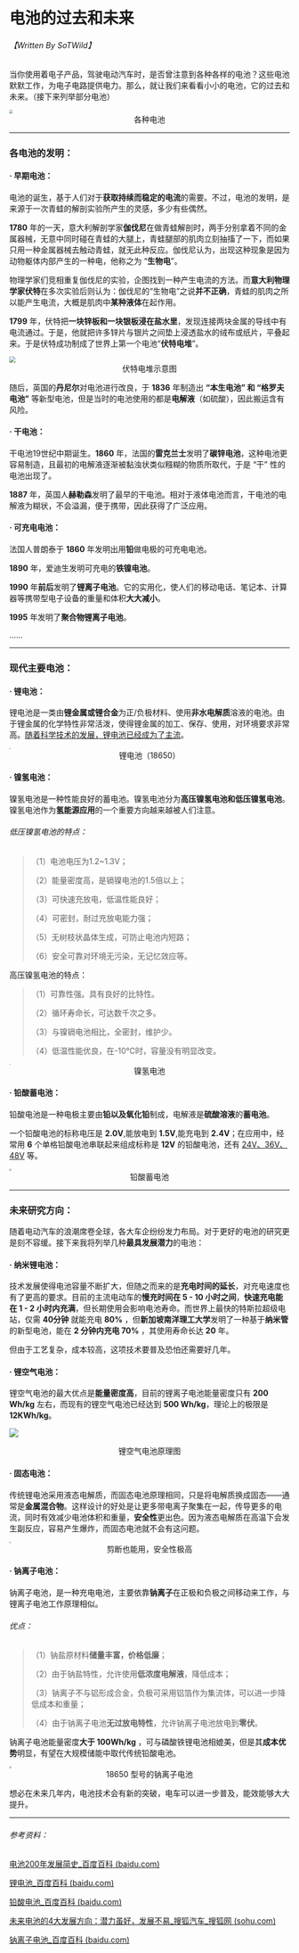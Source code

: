 # 电池的过去和未来

###### 【Written By SoTWild】



当你使用着电子产品，驾驶电动汽车时，是否曾注意到各种各样的电池？这些电池默默工作，为电子电路提供电力。那么，就让我们来看看小小的电池，它的过去和未来。（接下来列举部分电池）

<img src="https://i2.imgu.cc/images/2022/05/14/CKWwr.jpg" style="zoom:40%;" />

<center>各种电池</center>

------

### 各电池的发明：

#### · 早期电池：

电池的诞生，基于人们对于**获取持续而稳定的电流**的需要。不过，电池的发明，是来源于一次青蛙的解剖实验所产生的灵感，多少有些偶然。

**1780** 年的一天，意大利解剖学家**伽伐尼**在做青蛙解剖时，两手分别拿着不同的金属器械，无意中同时碰在青蛙的大腿上，青蛙腿部的肌肉立刻抽搐了一下，而如果只用一种金属器械去触动青蛙，就无此种反应。伽伐尼认为，出现这种现象是因为动物躯体内部产生的一种电，他称之为 “**生物电**”。

物理学家们竞相重复伽伐尼的实验，企图找到一种产生电流的方法。而**意大利物理学家伏特**在多次实验后则认为：伽伐尼的“生物电”之说**并不正确**，青蛙的肌肉之所以能产生电流，大概是肌肉中**某种液体**在起作用。

**1799** 年，伏特把**一块锌板和一块银板浸在盐水里**，发现连接两块金属的导线中有电流通过。于是，他就把许多锌片与银片之间垫上浸透盐水的绒布或纸片，平叠起来。于是伏特成功制成了世界上第一个电池“**伏特电堆**”。

<img src="https://www.cnwcjc.com/uploads/allimg/200618/11211A111-2.jpg" style="zoom:67%;" />

<center>伏特电堆示意图</center>

随后，英国的**丹尼尔**对电池进行改良，于 **1836** 年制造出 **“本生电池” 和 “格罗夫电池”** 等新型电池，但是当时的电池使用的都是**电解液**（如硫酸），因此搬运含有风险。

#### · 干电池：

干电池19世纪中期诞生。**1860** 年，法国的**雷克兰士**发明了**碳锌电池**，这种电池更容易制造，且最初的电解液逐渐被黏浊状类似糨糊的物质所取代，于是 “干” 性的电池出现了。

**1887** 年，英国人**赫勒森**发明了最早的干电池。相对于液体电池而言，干电池的电解液为糊状，不会溢漏，便于携带，因此获得了广泛应用。

#### · 可充电电池：

法国人普朗泰于 **1860** 年发明出用**铅**做电极的可充电电池。

**1890** 年，爱迪生发明可充电的**铁镍电池**。

**1990** 年**前后**发明了**锂离子电池**。它的实用化，使人们的移动电话、笔记本、计算器等携带型电子设备的重量和体积**大大减小**。

**1995** 年发明了**聚合物锂离子电池**。

……

------

### 现代主要电池：

#### · 锂电池：

锂电池是一类由**锂金属或锂合金**为正/负极材料、使用**非水电解质**溶液的电池。由于锂金属的化学特性非常活泼，使得锂金属的加工、保存、使用，对环境要求非常高。<u>随着科学技术的发展，锂电池已经成为了主流</u>。

<img src="https://cn.ainbattery.com/wp-content/uploads/18650-3.7V-2900mah-b.jpg" style="zoom:15%;" />

<center>锂电池（18650）</center>

#### · 镍氢电池：

镍氢电池是一种性能良好的蓄电池。镍氢电池分为**高压镍氢电池和低压镍氢电池**。镍氢电池作为**氢能源应用**的一个重要方向越来越被人们注意。

###### 低压镍氢电池的特点：

> （1）电池电压为1.2~1.3V；
>
> （2）能量密度高，是镉镍电池的1.5倍以上；
>
> （3）可快速充放电，低温性能良好；
>
> （4）可密封，耐过充放电能力强；
>
> （5）无树枝状晶体生成，可防止电池内短路；
>
> （6）安全可靠对环境无污染，无记忆效应等。

高压镍氢电池的特点：

> （1）可靠性强。具有良好的比特性。
>
> （2）循环寿命长，可达数千次之多。
>
> （3）与镍镉电池相比，全密封，维护少。
>
> （4）低温性能优良，在-10℃时，容量没有明显改变。

<img src="https://cbu01.alicdn.com/img/ibank/2017/949/825/4109528949_127588347.jpg" style="zoom:10%;" />

<center>镍氢电池</center>

#### · 铅酸蓄电池：

铅酸电池是一种电极主要由**铅以及氧化铅**制成，电解液是**硫酸溶液**的**蓄电池**。

一个铅酸电池的标称电压是 **2.0V**,能放电到 **1.5V**,能充电到 **2.4V**；在应用中，经常用 **6** 个单格铅酸电池串联起来组成标称是 **12V** 的铅酸电池，还有 <u>24V、36V、48V</u> 等。

<img src="http://www.itdcw.com/uploads/image/20160922/1474508719326027.jpg" style="zoom:25%;" />

<center>铅酸蓄电池</center>

------

### 未来研究方向：

随着电动汽车的浪潮席卷全球，各大车企纷纷发力布局。对于更好的电池的研究更是刻不容缓。接下来我将列举几种**最具发展潜力**的电池：

#### · 纳米锂电池：

技术发展使得电池容量不断扩大，但随之而来的是**充电时间的延长**，对充电速度也有了更高的要求。目前的主流电动车的**慢充时间在 5 - 10 小时之间**，**快速充电能在 1 - 2 小时内充满**，但长期使用会影响电池寿命。而世界上最快的特斯拉超级电站，仅需 **40分钟** 就能充电 **80%** ，但**新加坡南洋理工大学**发明了一种基于**纳米管**的新型电池，能在 **2 分钟内充电 70%** ，其使用寿命长达 **20** 年。

但由于工艺复杂，成本较高，这项技术要普及恐怕还需要好几年。

#### · 锂空气电池：

锂空气电池的最大优点是**能量密度高**，目前的锂离子电池能量密度只有 **200 Wh/kg** 左右，而现有的锂空气电池已经达到 **500 Wh/kg**，理论上的极限是 **12KWh/kg**。

![](https://pic.baike.soso.com/p/20130626/20130626143524-945320502.jpg)

<center>锂空气电池原理图</center>

#### · 固态电池：

传统锂电池采用液态电解质，而固态电池原理相同，只是将电解质换成固态——通常是**金属混合物**。这样设计的好处是让更多带电离子聚集在一起，传导更多的电流，同时有效减少电池体积和重量，**安全性**更出色。因为液态电解质在高温下会发生副反应，容易产生爆炸，而固态电池就不会有这问题。

<img src="https://nyxr-home.com/wp-content/uploads/2019/09/1-71.png" style="zoom:20%;" />

<center>剪断也能用，安全性极高</center>

#### · 钠离子电池：

钠离子电池，是一种充电电池，主要依靠**钠离子**在正极和负极之间移动来工作，与锂离子电池工作原理相似。

###### 优点：

> （1）钠盐原材料**储量丰富，价格低廉**；
>
> （2）由于钠盐特性，允许使用**低浓度电解液**，降低成本；
>
> （3）钠离子不与铝形成合金，负极可采用铝箔作为集流体，可以进一步降低成本和重量；
>
> （4）由于钠离子电池**无过放电特性**，允许钠离子电池放电到**零伏**。

钠离子电池能量密度**大于 100Wh/kg** ，可与磷酸铁锂电池相媲美，但是其**成本优势**明显，有望在大规模储能中取代传统铅酸电池。

<img src="https://i2.imgu.cc/images/2022/05/14/CKYR2.jpg" style="zoom:25%;" />

<center>18650 型号的钠离子电池</center>



想必在未来几年内，电池技术会有新的突破，电车可以进一步普及，能效能够大大提升。

------

###### 参考资料：

[电池200年发展简史_百度百科 (baidu.com)](https://baike.baidu.com/item/电池200年发展简史/15699270)

[锂电池_百度百科 (baidu.com)](https://baike.baidu.com/item/锂电池/336569)

[铅酸电池_百度百科 (baidu.com)](https://baike.baidu.com/item/铅酸电池/7007612)

[未来电池的4大发展方向：潜力虽好，发展不易_搜狐汽车_搜狐网 (sohu.com)](https://www.sohu.com/a/113268628_121997)

[钠离子电池_百度百科 (baidu.com)](https://baike.baidu.com/item/钠离子电池/6399395)